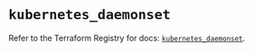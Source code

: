 # `kubernetes_daemonset`

Refer to the Terraform Registry for docs: [`kubernetes_daemonset`](https://registry.terraform.io/providers/hashicorp/kubernetes/2.32.0/docs/resources/daemonset).
